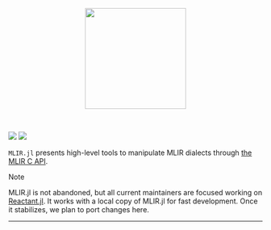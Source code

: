 <p align="center">
<img height="200px" src="logo.png">
</p>
<br>

[![](https://img.shields.io/badge/docs-stable-blue.svg)](https://julia.mit.edu/MLIR.jl/stable/)
[![](https://img.shields.io/badge/docs-dev-blue.svg)](https://julia.mit.edu/MLIR.jl/dev/)

`MLIR.jl` presents high-level tools to manipulate MLIR dialects through [the MLIR C API](https://mlir.llvm.org/docs/CAPI/).

> [!NOTE]
> MLIR.jl is not abandoned, but all current maintainers are focused working on [Reactant.jl](https://github.com/EnzymeAD/Reactant.jl). It works with a local copy of MLIR.jl for fast development. Once it stabilizes, we plan to port changes here.

---
